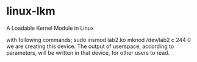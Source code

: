 # linux-lkm
A Loadable Kernel Module in Linux


with following commands;
sudo insmod lab2.ko mknod /dev/lab2 c 244 0 we are creating this device. The output of userspace, according to parameters, will be written in that device, for other users to read.
